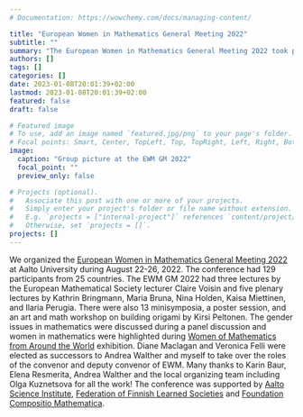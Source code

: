 ```yaml
---
# Documentation: https://wowchemy.com/docs/managing-content/

title: "European Women in Mathematics General Meeting 2022"
subtitle: ""
summary: "The European Women in Mathematics General Meeting 2022 took place at Aalto University during August 22-26, 2022. The conference had 129 participants from 25 countries. Click on the post to read more."
authors: []
tags: []
categories: []
date: 2023-01-08T20:01:39+02:00
lastmod: 2023-01-08T20:01:39+02:00
featured: false
draft: false

# Featured image
# To use, add an image named `featured.jpg/png` to your page's folder.
# Focal points: Smart, Center, TopLeft, Top, TopRight, Left, Right, BottomLeft, Bottom, BottomRight.
image:
  caption: "Group picture at the EWM GM 2022"
  focal_point: ""
  preview_only: false

# Projects (optional).
#   Associate this post with one or more of your projects.
#   Simply enter your project's folder or file name without extension.
#   E.g. `projects = ["internal-project"]` references `content/project/deep-learning/index.md`.
#   Otherwise, set `projects = []`.
projects: []
---
```


We organized the [European Women in Mathematics General Meeting 2022](https://www.europeanwomeninmaths.org/activities/all-our-activities/gm2022/) at Aalto University during August 22-26, 2022. The conference had 129 participants from 25 countries. The EWM GM 2022 had three lectures by the European Mathematical Society lecturer Claire Voisin and five plenary lectures by Kathrin Bringmann, Maria Bruna, Nina Holden, Kaisa Miettinen, and Ilaria Perugia. There were also 13 minisymposia, a poster session, and an art and math workshop on building origami by Kirsi Peltonen. The gender issues in mathematics were discussed during a panel discussion and women in mathematics were highlighted during [Women of Mathematics from Around the World](https://womeninmath.net) exhibition. Diane Maclagan and Veronica Felli were elected as successors to Andrea Walther and myself to take over the roles of the convenor and deputy convenor of EWM. Many thanks to Karin Baur, Elena Resmerita, Andrea Walther and the local organizing team including Olga Kuznetsova for all the work! The conference was supported by [Aalto Science Institute](https://www.aalto.fi/en/aalto-science-institute-asci), [Federation of Finnish Learned Societies](https://www.tsv.fi/en) and [Foundation Compositio Mathematica](https://compositio.nl).